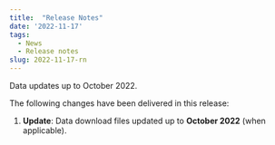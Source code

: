 ```yaml
---
title:  "Release Notes"
date: '2022-11-17'
tags:
  - News
  - Release notes
slug: 2022-11-17-rn
---
```


Data updates up to October 2022.

<!--more-->
The following changes have been delivered in this release:

1. **Update**: Data download files updated up to **October 2022** (when applicable).